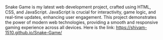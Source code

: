 
Snake Game is my latest web development project, crafted using HTML, CSS, and JavaScript. JavaScript is crucial for interactivity, game logic, and real-time updates, enhancing user engagement. This project demonstrates the power of modern web technologies, providing a smooth and responsive gaming experience across all devices.
Here is the link: https://shivam-1510.github.io/Snake-Game/
